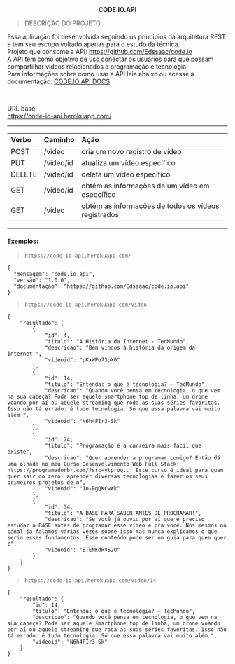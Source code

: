 <div align="center">
  <b>CODE.IO.API</b>
</div>


> DESCRIÇÃO DO PROJETO

Essa aplicação foi desenvolvida seguindo os príncipios da arquitetura REST e tem seu escopo voltado apenas para o estudo da técnica.<br>
Projeto que consome a API: https://github.com/Edssaac/code.io <br>
A API tem como objetivo de uso conectar os usuários para que possam compartilhar vídeos relacionados a programação e tecnologia.<br>
Para informações sobre como usar a API leia abaixo ou acesse a documentação: [CODE.IO.API DOCS](https://github.com/Edssaac/code.io.api/blob/main/Docs/doc.txt)

<br>

URL base:\
https://code-io-api.herokuapp.com/

---

<div align="center">

| Verbo     | Caminho       | Ação  |
|:----------|:--------------|:------|
| POST      | /video        | cria um novo registro de vídeo                        |
| PUT       | /video/id     | atualiza um vídeo específico                          |
| DELETE    | /video/id     | deleta um vídeo específico                            |
| GET       | /video/id     | obtém as informações de um vídeo em específico        |
| GET       | /video        | obtém as informações de todos os vídeos registrados   |

</div>

---

#### Exemplos:

> `https://code-io-api.herokuapp.com/`

```
{
  "mensagem": "code.io.api",
  "versão": "1.0.0",
  "documentação": "https://github.com/Edssaac/code.io.api"
}
```

> `https://code-io-api.herokuapp.com/video`

```
{
    "resultado": [
        {
            "id": 4,
            "titulo": "A História da Internet - TecMundo",
            "descricao": "Bem vindos à história da origem da internet.",
            "videoid": "pKxWPo73pX0"
        },
        {
            "id": 14,
            "titulo": "Entenda: o que é tecnologia? – TecMundo",
            "descricao": "Quando você pensa em tecnologia, o que vem na sua cabeça? Pode ser aquele smartphone top de linha, um drone voando por aí ou aquele streaming que roda as suas séries favoritas. Isso não tá errado: é tudo tecnologia. Só que essa palavra vai muito além ",
            "videoid": "N6h4FIr3-Sk"
        },
        {
            "id": 24,
            "titulo": "Programação é a carreira mais fácil que existe",
            "descricao": "Quer aprender a programar comigo? Então dá uma olhada no meu Curso Desenvolvimento Web Full Stack: https://programadorbr.com/?src=ytprog... Este curso é ideal para quem quer sair do zero, aprender diversas tecnologias e fazer os seus primeiros projetos de n",
            "videoid": "1o-BgQKCwWk"
        },
        {
            "id": 34,
            "titulo": "A BASE PARA SABER ANTES DE PROGRAMAR!",
            "descricao": "Se você já ouviu por aí que é preciso estudar a BASE antes de programar esse vídeo é pra você. Nós mesmos no canal já falamos várias vezes sobre isso mas nunca explicamos o que seria esses fundamentos. Esse conteúdo pode ser um guia para quem quer c",
            "videoid": "BTENKdRVS2U"
        }
    ]
}
```

> `https://code-io-api.herokuapp.com/video/14`

```
{
    "resultado": {
        "id": 14,
        "titulo": "Entenda: o que é tecnologia? – TecMundo",
        "descricao": "Quando você pensa em tecnologia, o que vem na sua cabeça? Pode ser aquele smartphone top de linha, um drone voando por aí ou aquele streaming que roda as suas séries favoritas. Isso não tá errado: é tudo tecnologia. Só que essa palavra vai muito além ",
        "videoid": "N6h4FIr3-Sk"
    }
}
```
